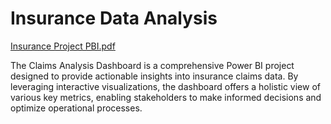 
# Insurance Data Analysis


[Insurance Project PBI.pdf](https://github.com/BiswojitMohanty/Insurance-Data-Analysis/files/15446767/Insurance.Project.PBI.pdf)

The Claims Analysis Dashboard is a comprehensive Power BI project designed to provide actionable insights into insurance claims data. By leveraging interactive visualizations, the dashboard offers a holistic view of various key metrics, enabling stakeholders to make informed decisions and optimize operational processes.

